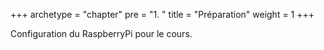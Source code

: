 +++
archetype = "chapter"
pre = "1. "
title = "Préparation"
weight = 1
+++

Configuration du RaspberryPi pour le cours.